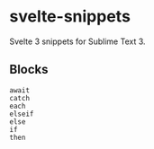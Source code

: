 # svelte-snippets
Svelte 3 snippets for Sublime Text 3.

## Blocks
```
await
catch
each
elseif
else
if
then
```